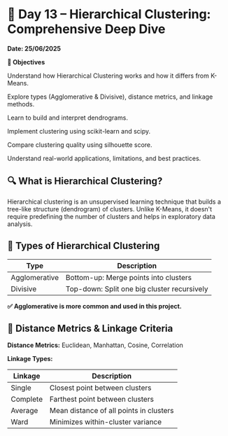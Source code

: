 # 📅 Day 13 – Hierarchical Clustering: Comprehensive Deep Dive

**Date: 25/06/2025**

**🎯 Objectives**

Understand how Hierarchical Clustering works and how it differs from K-Means.

Explore types (Agglomerative & Divisive), distance metrics, and linkage methods.

Learn to build and interpret dendrograms.

Implement clustering using scikit-learn and scipy.

Compare clustering quality using silhouette score.

Understand real-world applications, limitations, and best practices.

## 🔍 What is Hierarchical Clustering?

Hierarchical clustering is an unsupervised learning technique that builds a tree-like structure (dendrogram) of clusters. Unlike K-Means, it doesn't require predefining the number of clusters and helps in exploratory data analysis.

## 🧱 Types of Hierarchical Clustering

| Type          | Description                                 |
| ------------- | ------------------------------------------- |
| Agglomerative | Bottom-up: Merge points into clusters       |
| Divisive      | Top-down: Split one big cluster recursively |

**✅ Agglomerative is more common and used in this project.**

## 🧮 Distance Metrics & Linkage Criteria

**Distance Metrics:** Euclidean, Manhattan, Cosine, Correlation

**Linkage Types:**

| Linkage  | Description                             |
| -------- | --------------------------------------- |
| Single   | Closest point between clusters          |
| Complete | Farthest point between clusters         |
| Average  | Mean distance of all points in clusters |
| Ward     | Minimizes within-cluster variance       |

